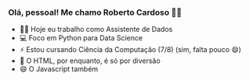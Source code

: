 ### Olá, pessoal! Me chamo Roberto Cardoso 👋🤓

- 👨‍💻 Hoje eu trabalho como Assistente de Dados
- 💻 Foco em Python para Data Science
- ⚡ Estou cursando Ciência da Computação (7/8) (sim, falta pouco 😄)
- 🥳 O HTML, por enquanto, é só por diversão
- 😄 O Javascript também
